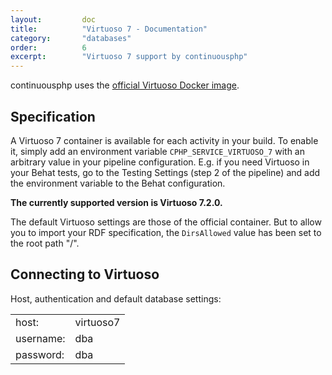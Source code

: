 ```yaml
---
layout:         doc
title:          "Virtuoso 7 - Documentation"
category:       "databases"
order:          6
excerpt:        "Virtuoso 7 support by continuousphp"
---
```


continuousphp uses the [official Virtuoso Docker image](https://hub.docker.com/r/tenforce/virtuoso/).

## Specification

A Virtuoso 7 container is available for each activity in your build. To enable it, simply add an environment variable `CPHP_SERVICE_VIRTUOSO_7` with an arbitrary value in your pipeline configuration. E.g. if you need Virtuoso in your Behat tests, go to the Testing Settings (step 2 of the pipeline) and add the environment variable to the Behat configuration.

__The currently supported version is Virtuoso 7.2.0.__

The default Virtuoso settings are those of the official container.
But to allow you to import your RDF specification, the `DirsAllowed` value has been set to the root path "/".

## Connecting to Virtuoso

Host, authentication and default database settings:

<table>
  <tr>
    <td>host:</td><td>virtuoso7</td> 
  </tr>
  <tr>
    <td>username:</td><td>dba</td> 
  </tr>
  <tr>
    <td>password:</td><td>dba</td>
  </tr>
</table>

